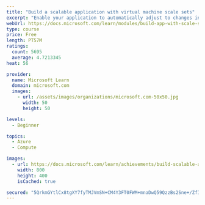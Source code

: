 ```yaml
---
title: "Build a scalable application with virtual machine scale sets"
excerpt: "Enable your application to automatically adjust to changes in load while minimizing costs with virtual machine scale sets."
webUrl: https://docs.microsoft.com/learn/modules/build-app-with-scale-sets/
type: course
price: Free
length: PT57M
ratings:
  count: 5695
  average: 4.7213345
heat: 56

provider:
  name: Microsoft Learn
  domain: microsoft.com
  images:
    - url: /assets/images/organizations/microsoft.com-50x50.jpg
      width: 50
      height: 50

levels:
  - Beginner

topics:
  - Azure
  - Compute

images:
  - url: https://docs.microsoft.com/learn/achievements/build-scalable-application-with-azure-virtual-machine-scale-sets-social.png
    width: 800
    height: 400
    isCached: true

secured: "5QrkmGYtlCx8tgXY7fyTMJVmSN+CM4Y3FT0FWM+mnaDwQ59QzzBs2Sne+/ZfI+iO/o0MOukItOzHuhNcUXzwY83F2kuaoEh9lqU04vUwgDR+Gyz+pi6cuQaN80+8/TkfmhWiTYv+vAgEfe9gjQ5x6N5xxWAac79mvMQhQ2xtgDrkfD0pgSMS3lCcTmjyhReJ63YBvtpyjyVU0fQrWVWA7KQAYYe1nvCPUjzWigXP1FxT0t/Kue2SO/WJDDBZ+9oNXvIjcyYUn9BzmiYxg6c9dFlWLfocoaE4VmFfqQqbCj1eB66U5N2+39Sz9rwp9VQZxmV/IqO7qeNnX8VyzvokTLHZcw771+qdaL9j70qag/p2/GPBnYfCB0iBmQ+HyU2tVmdVUJVHrHpZZCtNF5pF30yio13kbdtqoCQq2CIecDU=;zS06vE7cxMbFJRVNy4GMyg=="
---
```



